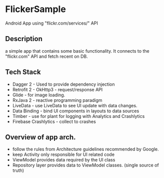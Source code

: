 # FlickerSample

Android App using "flickr.com/services/" API

## Description

a simple app that contains some basic functionality. It connects to the "flickr.com" API and fetch recent on DB.


## Tech Stack
- Dagger 2 - Used to provide dependency injection
- Retrofit 2 - OkHttp3 - request/response API
- Glide - for image loading.
- RxJava 2 - reactive programming paradigm
- LiveData - use LiveData to see UI update with data changes.
- Data Binding - bind UI components in layouts to data sources
- Timber - use for plant for logging with Analytics and Crashlytics
- Firebase Crashlytics - collect to crashes

## Overview of app arch.
- follow the rules from Architecture guidelines recommended by Google.
- keep Activity only responsible for UI related code 
- ViewModel provides data required by the UI class
- Repository layer provides data to ViewModel classes. (single source of truth)

